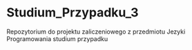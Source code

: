 # Studium_Przypadku_3
Repozytorium do projektu zaliczeniowego z przedmiotu Jezyki Programowania studium przypadku
